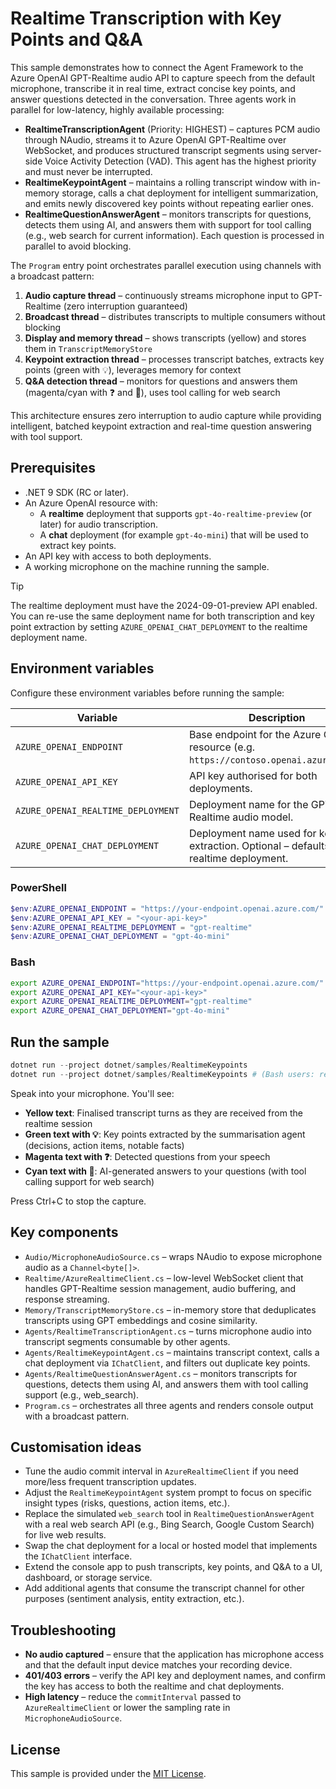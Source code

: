 # Realtime Transcription with Key Points and Q&A

This sample demonstrates how to connect the Agent Framework to the Azure OpenAI GPT-Realtime audio API to capture speech from the default microphone, transcribe it in real time, extract concise key points, and answer questions detected in the conversation. Three agents work in parallel for low-latency, highly available processing:

- **RealtimeTranscriptionAgent** (Priority: HIGHEST) – captures PCM audio through NAudio, streams it to Azure OpenAI GPT-Realtime over WebSocket, and produces structured transcript segments using server-side Voice Activity Detection (VAD). This agent has the highest priority and must never be interrupted.
- **RealtimeKeypointAgent** – maintains a rolling transcript window with in-memory storage, calls a chat deployment for intelligent summarization, and emits newly discovered key points without repeating earlier ones.
- **RealtimeQuestionAnswerAgent** – monitors transcripts for questions, detects them using AI, and answers them with support for tool calling (e.g., web search for current information). Each question is processed in parallel to avoid blocking.

The `Program` entry point orchestrates parallel execution using channels with a broadcast pattern:

1. **Audio capture thread** – continuously streams microphone input to GPT-Realtime (zero interruption guaranteed)
2. **Broadcast thread** – distributes transcripts to multiple consumers without blocking
3. **Display and memory thread** – shows transcripts (yellow) and stores them in `TranscriptMemoryStore`
4. **Keypoint extraction thread** – processes transcript batches, extracts key points (green with 💡), leverages memory for context
5. **Q&A detection thread** – monitors for questions and answers them (magenta/cyan with ❓ and 💬), uses tool calling for web search

This architecture ensures zero interruption to audio capture while providing intelligent, batched keypoint extraction and real-time question answering with tool support.

## Prerequisites

- .NET 9 SDK (RC or later).
- An Azure OpenAI resource with:
  - A **realtime** deployment that supports `gpt-4o-realtime-preview` (or later) for audio transcription.
  - A **chat** deployment (for example `gpt-4o-mini`) that will be used to extract key points.
- An API key with access to both deployments.
- A working microphone on the machine running the sample.

> [!TIP]
> The realtime deployment must have the 2024-09-01-preview API enabled. You can re-use the same deployment name for both transcription and key point extraction by setting `AZURE_OPENAI_CHAT_DEPLOYMENT` to the realtime deployment name.

## Environment variables

Configure these environment variables before running the sample:

| Variable | Description |
| --- | --- |
| `AZURE_OPENAI_ENDPOINT` | Base endpoint for the Azure OpenAI resource (e.g. `https://contoso.openai.azure.com/`). |
| `AZURE_OPENAI_API_KEY` | API key authorised for both deployments. |
| `AZURE_OPENAI_REALTIME_DEPLOYMENT` | Deployment name for the GPT-Realtime audio model. |
| `AZURE_OPENAI_CHAT_DEPLOYMENT` | Deployment name used for key point extraction. Optional – defaults to the realtime deployment. |

### PowerShell

```powershell
$env:AZURE_OPENAI_ENDPOINT = "https://your-endpoint.openai.azure.com/"
$env:AZURE_OPENAI_API_KEY = "<your-api-key>"
$env:AZURE_OPENAI_REALTIME_DEPLOYMENT = "gpt-realtime"
$env:AZURE_OPENAI_CHAT_DEPLOYMENT = "gpt-4o-mini"
```

### Bash

```bash
export AZURE_OPENAI_ENDPOINT="https://your-endpoint.openai.azure.com/"
export AZURE_OPENAI_API_KEY="<your-api-key>"
export AZURE_OPENAI_REALTIME_DEPLOYMENT="gpt-realtime"
export AZURE_OPENAI_CHAT_DEPLOYMENT="gpt-4o-mini"
```

## Run the sample

```powershell
dotnet run --project dotnet/samples/RealtimeKeypoints
dotnet run --project dotnet/samples/RealtimeKeypoints # (Bash users: replace with your shell syntax)
```

Speak into your microphone. You'll see:

- **Yellow text**: Finalised transcript turns as they are received from the realtime session
- **Green text with 💡**: Key points extracted by the summarisation agent (decisions, action items, notable facts)
- **Magenta text with ❓**: Detected questions from your speech
- **Cyan text with 💬**: AI-generated answers to your questions (with tool calling support for web search)

Press Ctrl+C to stop the capture.

## Key components

- `Audio/MicrophoneAudioSource.cs` – wraps NAudio to expose microphone audio as a `Channel<byte[]>`.
- `Realtime/AzureRealtimeClient.cs` – low-level WebSocket client that handles GPT-Realtime session management, audio buffering, and response streaming.
- `Memory/TranscriptMemoryStore.cs` – in-memory store that deduplicates transcripts using GPT embeddings and cosine similarity.
- `Agents/RealtimeTranscriptionAgent.cs` – turns microphone audio into transcript segments consumable by other agents.
- `Agents/RealtimeKeypointAgent.cs` – maintains transcript context, calls a chat deployment via `IChatClient`, and filters out duplicate key points.
- `Agents/RealtimeQuestionAnswerAgent.cs` – monitors transcripts for questions, detects them using AI, and answers them with tool calling support (e.g., web_search).
- `Program.cs` – orchestrates all three agents and renders console output with a broadcast pattern.

## Customisation ideas

- Tune the audio commit interval in `AzureRealtimeClient` if you need more/less frequent transcription updates.
- Adjust the `RealtimeKeypointAgent` system prompt to focus on specific insight types (risks, questions, action items, etc.).
- Replace the simulated `web_search` tool in `RealtimeQuestionAnswerAgent` with a real web search API (e.g., Bing Search, Google Custom Search) for live web results.
- Swap the chat deployment for a local or hosted model that implements the `IChatClient` interface.
- Extend the console app to push transcripts, key points, and Q&A to a UI, dashboard, or storage service.
- Add additional agents that consume the transcript channel for other purposes (sentiment analysis, entity extraction, etc.).

## Troubleshooting

- **No audio captured** – ensure that the application has microphone access and that the default input device matches your recording device.
- **401/403 errors** – verify the API key and deployment names, and confirm the key has access to both the realtime and chat deployments.
- **High latency** – reduce the `commitInterval` passed to `AzureRealtimeClient` or lower the sampling rate in `MicrophoneAudioSource`.

## License

This sample is provided under the [MIT License](../../LICENSE).
